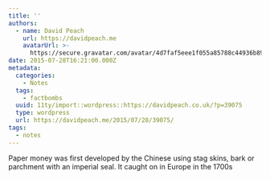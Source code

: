 ```yaml
---
title: ''
authors:
  - name: David Peach
    url: https://davidpeach.me
    avatarUrl: >-
      https://secure.gravatar.com/avatar/4d7faf5eee1f055a85788c44936b8995eaab6dfb004e7854ec747ccb272e91ee?s=96&d=mm&r=g
date: 2015-07-28T16:21:00.000Z
metadata:
  categories:
    - Notes
  tags:
    - factbombs
  uuid: 11ty/import::wordpress::https://davidpeach.co.uk/?p=39075
  type: wordpress
  url: https://davidpeach.me/2015/07/28/39075/
tags:
  - notes
---
```

Paper money was first developed by the Chinese using stag skins, bark or parchment with an imperial seal. It caught on in Europe in the 1700s